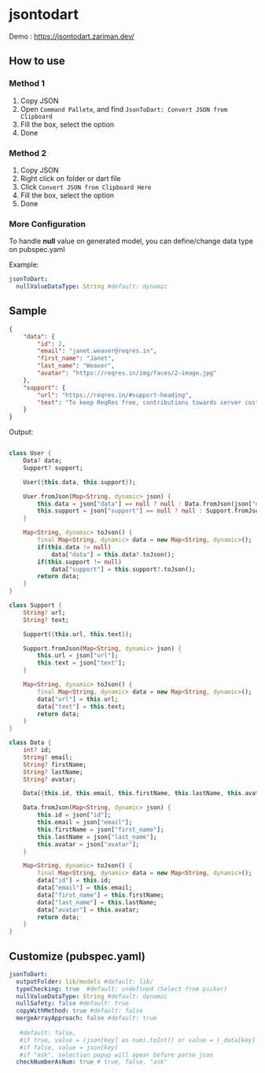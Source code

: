 # jsontodart 

Demo : https://jsontodart.zariman.dev/

## How to use

### Method 1
1) Copy JSON
2) Open ```Command Pallete```, and find ```JsonToDart: Convert JSON from Clipboard```
3) Fill the box, select the option
4) Done

### Method 2
1) Copy JSON
2) Right click on folder or dart file
3) Click  ```Convert JSON from Clipboard Here```
4) Fill the box, select the option
6) Done

### More Configuration
To handle **null** value on generated model, you can define/change data type on pubspec.yaml

Example:
```yaml
jsonToDart:
  nullValueDataType: String #default: dynamic
```


## Sample
```json
{
    "data": {
        "id": 2,
        "email": "janet.weaver@reqres.in",
        "first_name": "Janet",
        "last_name": "Weaver",
        "avatar": "https://reqres.in/img/faces/2-image.jpg"
    },
    "support": {
        "url": "https://reqres.in/#support-heading",
        "text": "To keep ReqRes free, contributions towards server costs are appreciated!"
    }
}
```

Output:

```dart

class User {
    Data? data;
    Support? support;

    User({this.data, this.support});

    User.fromJson(Map<String, dynamic> json) {
        this.data = json["data"] == null ? null : Data.fromJson(json["data"]);
        this.support = json["support"] == null ? null : Support.fromJson(json["support"]);
    }

    Map<String, dynamic> toJson() {
        final Map<String, dynamic> data = new Map<String, dynamic>();
        if(this.data != null)
            data["data"] = this.data?.toJson();
        if(this.support != null)
            data["support"] = this.support?.toJson();
        return data;
    }
}

class Support {
    String? url;
    String? text;

    Support({this.url, this.text});

    Support.fromJson(Map<String, dynamic> json) {
        this.url = json["url"];
        this.text = json["text"];
    }

    Map<String, dynamic> toJson() {
        final Map<String, dynamic> data = new Map<String, dynamic>();
        data["url"] = this.url;
        data["text"] = this.text;
        return data;
    }
}

class Data {
    int? id;
    String? email;
    String? firstName;
    String? lastName;
    String? avatar;

    Data({this.id, this.email, this.firstName, this.lastName, this.avatar});

    Data.fromJson(Map<String, dynamic> json) {
        this.id = json["id"];
        this.email = json["email"];
        this.firstName = json["first_name"];
        this.lastName = json["last_name"];
        this.avatar = json["avatar"];
    }

    Map<String, dynamic> toJson() {
        final Map<String, dynamic> data = new Map<String, dynamic>();
        data["id"] = this.id;
        data["email"] = this.email;
        data["first_name"] = this.firstName;
        data["last_name"] = this.lastName;
        data["avatar"] = this.avatar;
        return data;
    }
}

```

## Customize (pubspec.yaml)
```yaml
jsonToDart:
  outputFolder: lib/models #default: lib/
  typeChecking: true  #default: undefined (Select from picker)
  nullValueDataType: String #default: dynamic
  nullSafety: false #default: true
  copyWithMethod: true #default: false
  mergeArrayApproach: false #default: true
  
   #default: false, 
   #if true, value = (json[key] as num).toInt() or value = (_data[key] as num).toDouble()
   #if false, value = json[key]
   #if "ask", selection popup will apear before parse json
  checkNumberAsNum: true # true, false, "ask"
```
